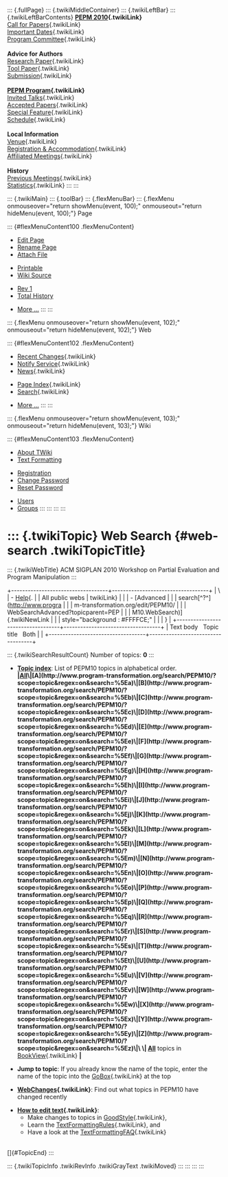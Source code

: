 ::: {.fullPage}
::: {.twikiMiddleContainer}
::: {.twikiLeftBar}
::: {.twikiLeftBarContents}
**[PEPM 2010](WebHome){.twikiLink}**\
[Call for Papers](CallForPapers){.twikiLink}\
[Important Dates](ImportantDates){.twikiLink}\
[Program Committee](ProgramCommittee){.twikiLink}\
\
**Advice for Authors**\
[Research Paper](ResearchPaperAdvice){.twikiLink}\
[Tool Paper](ToolPaperAdvice){.twikiLink}\
[Submission](PaperSubmission){.twikiLink}\
\
**[PEPM Program](Program){.twikiLink}**\
[Invited Talks](InvitedTalks){.twikiLink}\
[Accepted Papers](AcceptedPapers){.twikiLink}\
[Special Feature](SpecialFeature){.twikiLink}\
[Schedule](Program){.twikiLink}\
\
**Local Information**\
[Venue](WorkshopVenue){.twikiLink}\
[Registration & Accommodation](RegistrationAndAccomodation){.twikiLink}\
[Affiliated Meetings](AffiliatedMeetings){.twikiLink}\
\
**History**\
[Previous Meetings](PreviousMeetings){.twikiLink}\
[Statistics](HistoricalStatistics){.twikiLink}
:::
:::

::: {.twikiMain}
::: {.toolBar}
::: {.flexMenuBar}
::: {.flexMenu onmouseover="return showMenu(event, 100);" onmouseout="return hideMenu(event, 100);"}
Page

::: {#flexMenuContent100 .flexMenuContent}
-   [Edit
    Page](http://www.program-transformation.org/edit/PEPM10/WebSearch?t=1536827663)
-   [Rename
    Page](http://www.program-transformation.org/rename/PEPM10/WebSearch)
-   [Attach
    File](http://www.program-transformation.org/attach/PEPM10/WebSearch)

<!-- -->

-   [Printable](http://www.program-transformation.org/view/PEPM10/WebSearch?skin=print.pattern)
-   [Wiki
    Source](http://www.program-transformation.org/view/PEPM10/WebSearch?skin=text&raw=on&contenttype=text/plain)

<!-- -->

-   [Rev
    1](http://www.program-transformation.org/view/PEPM10/WebSearch?rev=1.1)
-   [Total
    History](http://www.program-transformation.org/rdiff/PEPM10/WebSearch)

<!-- -->

-   [More
    \...](http://www.program-transformation.org/oops/PEPM10/WebSearch?template=oopsmore&param1=1.1&param2=1.1)
:::
:::

::: {.flexMenu onmouseover="return showMenu(event, 102);" onmouseout="return hideMenu(event, 102);"}
Web

::: {#flexMenuContent102 .flexMenuContent}
-   [Recent Changes](WebChanges){.twikiLink}
-   [Notify Service](WebNotify){.twikiLink}
-   [News](WebNews){.twikiLink}

<!-- -->

-   [Page Index](WebIndex){.twikiLink}
-   [Search](WebSearch){.twikiLink}

<!-- -->

-   [More
    \...](http://www.program-transformation.org/oops/PEPM10/WebSearch?template=oopsmore&param1=1.1&param2=1.1)
:::
:::

::: {.flexMenu onmouseover="return showMenu(event, 103);" onmouseout="return hideMenu(event, 103);"}
Wiki

::: {#flexMenuContent103 .flexMenuContent}
-   [About
    TWiki](http://www.program-transformation.org/view/TWiki/WebHome)
-   [Text
    Formatting](http://www.program-transformation.org/view/TWiki/TextFormattingRules)

<!-- -->

-   [Registration](http://www.program-transformation.org/view/TWiki/TWikiRegistration)
-   [Change
    Password](http://www.program-transformation.org/view/TWiki/ChangePassword)
-   [Reset
    Password](http://www.program-transformation.org/view/TWiki/ResetPassword)

<!-- -->

-   [Users](http://www.program-transformation.org/view/Main/TWikiUsers)
-   [Groups](http://www.program-transformation.org/view/Main/TWikiGroups)
:::
:::
:::
:::

::: {.twikiTopic}
Web Search {#web-search .twikiTopicTitle}
==========

::: {.twikiWebTitle}
ACM SIGPLAN 2010 Workshop on Partial Evaluation and Program Manipulation
:::

+-----------------------------------+-----------------------------------+
| \                                 | -   [Help](../TWiki/SearchHelp){. |
| All public webs                   | twikiLink}                        |
|                                   | -   [Advanced                     |
|                                   |     search[^?^](http://www.progra |
|                                   | m-transformation.org/edit/PEPM10/ |
|                                   | WebSearchAdvanced?topicparent=PEP |
|                                   | M10.WebSearch)]{.twikiNewLink     |
|                                   |     style="background : #FFFFCE;" |
|                                   | }                                 |
+-----------------------------------+-----------------------------------+
| Text body   Topic title   Both    |                                   |
+-----------------------------------+-----------------------------------+

::: {.twikiSearchResultCount}
Number of topics: **0**
:::

-   **[Topic
    index](http://www.program-transformation.org/search/PEPM10/?scope=topic&regex=on&search=\.*)**:
    List of PEPM10 topics in alphabetical order.\
    **\|[All](http://www.program-transformation.org/search/PEPM10/?scope=topic&regex=on&search=\.*)\|[A](http://www.program-transformation.org/search/PEPM10/?scope=topic&regex=on&search=%5Ea)\|[B](http://www.program-transformation.org/search/PEPM10/?scope=topic&regex=on&search=%5Eb)\|[C](http://www.program-transformation.org/search/PEPM10/?scope=topic&regex=on&search=%5Ec)\|[D](http://www.program-transformation.org/search/PEPM10/?scope=topic&regex=on&search=%5Ed)\|[E](http://www.program-transformation.org/search/PEPM10/?scope=topic&regex=on&search=%5Ee)\|[F](http://www.program-transformation.org/search/PEPM10/?scope=topic&regex=on&search=%5Ef)\|[G](http://www.program-transformation.org/search/PEPM10/?scope=topic&regex=on&search=%5Eg)\|[H](http://www.program-transformation.org/search/PEPM10/?scope=topic&regex=on&search=%5Eh)\|[I](http://www.program-transformation.org/search/PEPM10/?scope=topic&regex=on&search=%5Ei)\|[J](http://www.program-transformation.org/search/PEPM10/?scope=topic&regex=on&search=%5Ej)\|[K](http://www.program-transformation.org/search/PEPM10/?scope=topic&regex=on&search=%5Ek)\|[L](http://www.program-transformation.org/search/PEPM10/?scope=topic&regex=on&search=%5El)\|[M](http://www.program-transformation.org/search/PEPM10/?scope=topic&regex=on&search=%5Em)\|[N](http://www.program-transformation.org/search/PEPM10/?scope=topic&regex=on&search=%5En)\|[O](http://www.program-transformation.org/search/PEPM10/?scope=topic&regex=on&search=%5Eo)\|[P](http://www.program-transformation.org/search/PEPM10/?scope=topic&regex=on&search=%5Ep)\|[Q](http://www.program-transformation.org/search/PEPM10/?scope=topic&regex=on&search=%5Eq)\|[R](http://www.program-transformation.org/search/PEPM10/?scope=topic&regex=on&search=%5Er)\|[S](http://www.program-transformation.org/search/PEPM10/?scope=topic&regex=on&search=%5Es)\|[T](http://www.program-transformation.org/search/PEPM10/?scope=topic&regex=on&search=%5Et)\|[U](http://www.program-transformation.org/search/PEPM10/?scope=topic&regex=on&search=%5Eu)\|[V](http://www.program-transformation.org/search/PEPM10/?scope=topic&regex=on&search=%5Ev)\|[W](http://www.program-transformation.org/search/PEPM10/?scope=topic&regex=on&search=%5Ew)\|[X](http://www.program-transformation.org/search/PEPM10/?scope=topic&regex=on&search=%5Ex)\|[Y](http://www.program-transformation.org/search/PEPM10/?scope=topic&regex=on&search=%5Ey)\|[Z](http://www.program-transformation.org/search/PEPM10/?scope=topic&regex=on&search=%5Ez)\|\
    \|
    [All](http://www.program-transformation.org/search/PEPM10/?scope=topic&regex=on&bookview=on&search=\.*)**
    topics in [BookView](../TWiki/BookView){.twikiLink} **\|**

<!-- -->

-   **Jump to topic**: If you already know the name of the topic, enter
    the name of the topic into the [GoBox](../TWiki/GoBox){.twikiLink}
    at the top

<!-- -->

-   **[WebChanges](../TWiki/WebChanges){.twikiLink}**: Find out what
    topics in PEPM10 have changed recently

<!-- -->

-   **[How to edit text](../TWiki/GoodStyle){.twikiLink}**:
    -   Make changes to topics in
        [GoodStyle](../TWiki/GoodStyle){.twikiLink},
    -   Learn the
        [TextFormattingRules](../TWiki/TextFormattingRules){.twikiLink},
        and
    -   Have a look at the
        [TextFormattingFAQ](../TWiki/TextFormattingFAQ){.twikiLink}

\
[]{#TopicEnd}
:::

::: {.twikiTopicInfo .twikiRevInfo .twikiGrayText .twikiMoved}
:::
:::
:::
:::
